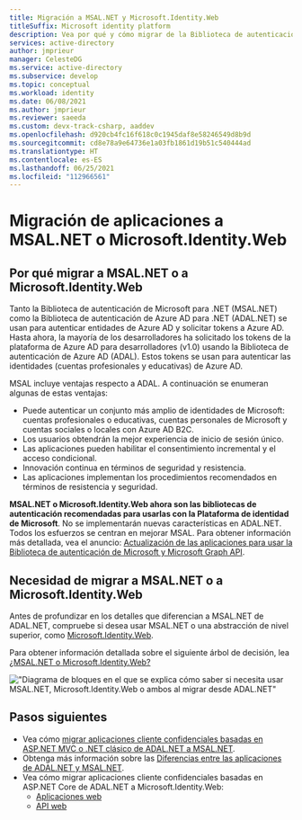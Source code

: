 ```yaml
---
title: Migración a MSAL.NET y Microsoft.Identity.Web
titleSuffix: Microsoft identity platform
description: Vea por qué y cómo migrar de la Biblioteca de autenticación de Azure AD para .NET (ADAL.NET) a la Biblioteca de autenticación de Microsoft para .NET (MSAL.NET).
services: active-directory
author: jmprieur
manager: CelesteDG
ms.service: active-directory
ms.subservice: develop
ms.topic: conceptual
ms.workload: identity
ms.date: 06/08/2021
ms.author: jmprieur
ms.reviewer: saeeda
ms.custom: devx-track-csharp, aaddev
ms.openlocfilehash: d920cb4fc16f618c0c1945daf8e58246549d8b9d
ms.sourcegitcommit: cd8e78a9e64736e1a03fb1861d19b51c540444ad
ms.translationtype: HT
ms.contentlocale: es-ES
ms.lasthandoff: 06/25/2021
ms.locfileid: "112966561"
---
```

# <a name="migrating-applications-to-msalnet-or-microsoftidentityweb"></a>Migración de aplicaciones a MSAL.NET o Microsoft.Identity.Web

## <a name="why-migrate-to-msalnet-or-microsoftidentityweb"></a>Por qué migrar a MSAL.NET o a Microsoft.Identity.Web

Tanto la Biblioteca de autenticación de Microsoft para .NET (MSAL.NET) como la Biblioteca de autenticación de Azure AD para .NET (ADAL.NET) se usan para autenticar entidades de Azure AD y solicitar tokens a Azure AD. Hasta ahora, la mayoría de los desarrolladores ha solicitado los tokens de la plataforma de Azure AD para desarrolladores (v1.0) usando la Biblioteca de autenticación de Azure AD (ADAL). Estos tokens se usan para autenticar las identidades (cuentas profesionales y educativas) de Azure AD. 

MSAL incluye ventajas respecto a ADAL. A continuación se enumeran algunas de estas ventajas:

- Puede autenticar un conjunto más amplio de identidades de Microsoft: cuentas profesionales o educativas, cuentas personales de Microsoft y cuentas sociales o locales con Azure AD B2C.
- Los usuarios obtendrán la mejor experiencia de inicio de sesión único.
- Las aplicaciones pueden habilitar el consentimiento incremental y el acceso condicional.
- Innovación continua en términos de seguridad y resistencia.
- Las aplicaciones implementan los procedimientos recomendados en términos de resistencia y seguridad.

**MSAL.NET o Microsoft.Identity.Web ahora son las bibliotecas de autenticación recomendadas para usarlas con la Plataforma de identidad de Microsoft**. No se implementarán nuevas características en ADAL.NET. Todos los esfuerzos se centran en mejorar MSAL. Para obtener información más detallada, vea el anuncio: [Actualización de las aplicaciones para usar la Biblioteca de autenticación de Microsoft y Microsoft Graph API](https://techcommunity.microsoft.com/t5/azure-active-directory-identity/update-your-applications-to-use-microsoft-authentication-library/ba-p/1257363).

## <a name="should-you-migrate-to-msalnet-or-to-microsoftidentityweb"></a>Necesidad de migrar a MSAL.NET o a Microsoft.Identity.Web

Antes de profundizar en los detalles que diferencian a MSAL.NET de ADAL.NET, compruebe si desea usar MSAL.NET o una abstracción de nivel superior, como [Microsoft.Identity.Web](microsoft-identity-web.md).

Para obtener información detallada sobre el siguiente árbol de decisión, lea [¿MSAL.NET o Microsoft.Identity.Web?](https://github.com/AzureAD/microsoft-authentication-library-for-dotnet/wiki/MSAL.NET-or-Microsoft.Identity.Web)

!["Diagrama de bloques en el que se explica cómo saber si necesita usar MSAL.NET, Microsoft.Identity.Web o ambos al migrar desde ADAL.NET"](media/msal-net-migration/decision-diagram.png)

<!-- 1P
## Examples of 1P Migrations

[See examples](https://identitydivision.visualstudio.com/DevEx/_wiki/wikis/DevEx.wiki/20413/1P-ADAL.NET-to-MSAL.NET-migration-examples) of other 1P teams who have already, or are currently, migrating from ADAL to one of the MSAL+ solutions above. See their code, and in some cases read about their migration story.
 -->
 
## <a name="next-steps"></a>Pasos siguientes

- Vea cómo [migrar aplicaciones cliente confidenciales basadas en ASP.NET MVC o .NET clásico de ADAL.NET a MSAL.NET](msal-net-migration-confidential-client.md).
- Obtenga más información sobre las [Diferencias entre las aplicaciones de ADAL.NET y MSAL.NET](msal-net-differences-adal-net.md).
- Vea cómo migrar aplicaciones cliente confidenciales basadas en ASP.NET Core de ADAL.NET a Microsoft.Identity.Web:
  -  [Aplicaciones web](https://github.com/AzureAD/microsoft-identity-web/wiki/web-apps#migrating-from-previous-versions--adding-authentication)
  -  [API web](https://github.com/AzureAD/microsoft-identity-web/wiki/web-apis)